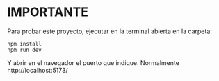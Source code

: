 # IMPORTANTE
Para probar este proyecto, ejecutar en la terminal abierta en la carpeta:
```
npm install
npm run dev
```
Y abrir en el navegador el puerto que indique. Normalmente http://localhost:5173/
